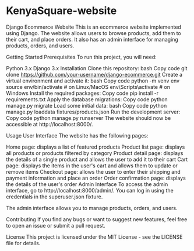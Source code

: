 # KenyaSquare-website
Django Ecommerce Website
This is an ecommerce website implemented using Django. The website allows users to browse products, add them to their cart, and place orders. It also has an admin interface for managing products, orders, and users.

Getting Started
Prerequisites
To run this project, you will need:

Python 3.x
Django 3.x
Installation
Clone this repository:
bash
Copy code
git clone https://github.com/your-username/django-ecommerce.git
Create a virtual environment and activate it:
bash
Copy code
python -m venv env
source env/bin/activate  # on Linux/MacOS
env\Scripts\activate  # on Windows
Install the required packages:
Copy code
pip install -r requirements.txt
Apply the database migrations:
Copy code
python manage.py migrate
Load some initial data:
bash
Copy code
python manage.py loaddata fixtures/products.json
Run the development server:
Copy code
python manage.py runserver
The website should now be accessible at http://localhost:8000/.

Usage
User Interface
The website has the following pages:

Home page: displays a list of featured products
Product list page: displays all products or products filtered by category
Product detail page: displays the details of a single product and allows the user to add it to their cart
Cart page: displays the items in the user's cart and allows them to update or remove items
Checkout page: allows the user to enter their shipping and payment information and place an order
Order confirmation page: displays the details of the user's order
Admin Interface
To access the admin interface, go to http://localhost:8000/admin/. You can log in using the credentials in the superuser.json fixture.

The admin interface allows you to manage products, orders, and users.

Contributing
If you find any bugs or want to suggest new features, feel free to open an issue or submit a pull request.

License
This project is licensed under the MIT License - see the LICENSE file for details.

